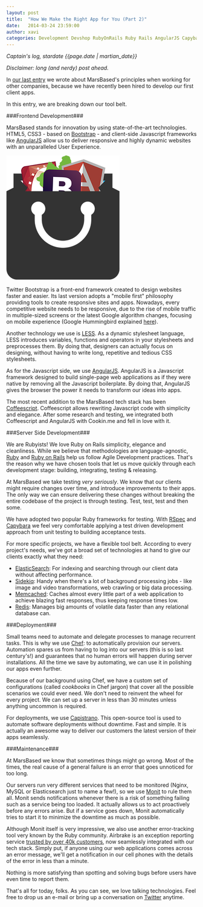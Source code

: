 ```yaml
---
layout: post
title:  "How We Make the Right App for You (Part 2)"
date:   2014-03-24 23:59:00
author: xavi
categories: Development Devshop RubyOnRails Ruby Rails AngularJS Capybara Airbrake Capistrano Chef HTML5 Chef
---
```


*Captain's log, stardate {{page.date | martian_date}}*

*Disclaimer: long (and nerdy) post ahead.*

In <a href="http://marsbased.com/blog/2014/03/04/how-we-make-the-right-app1" title="How We Make the Right App For You Pt.1" target="_blank">our last entry</a> we wrote about MarsBased's principles when working for other companies, because we have recently been hired to develop our first client apps. 

In this entry, we are breaking down our tool belt.

<!--more-->

###Frontend Development###

MarsBased stands for innovation by using state-of-the-art technologies. HTML5, CSS3 - based on <a href="http://getbootstrap.com/" title="Bootstrap" target="_blank">Bootstrap</a> - and client-side Javascript frameworks like <a href="http://angularjs.org/" title="AngularJS" target="_blank">AngularJS</a> allow us to deliver responsive and highly dynamic websites with an unparalleled User Experience.

<img src="/images/blog/post6.png" alt="The MarsBased Tech Stack" title="The MarsBased Tech Stack" class="img-right img-responsive" />

Twitter Bootstrap is a front-end framework created to design websites faster and easier. Its last version adopts a "mobile first" philosophy providing tools to create responsive sites and apps. Nowadays, every competitive website needs to be responsive, due to the rise of mobile traffic in multiple-sized screens or the latest Google algorithm changes, focusing on mobile experience (Google Hummingbird explained <a href="http://venturebeat.com/2013/10/02/things-not-strings-how-googles-new-hummingbird-algorithm-sets-the-stage-for-the-future-of-mobile-search/" title="Google Hummingbird" target="_blank">here</a>).

Another technology we use is <a href="http://www.lesscss.org/" title="LESS" target="_blank">LESS</a>. As a dynamic stylesheet language, LESS introduces variables, functions and operators in your stylesheets and preprocesses them. By doing that, designers can actually focus on designing, without having to write long, repetitive and tedious CSS stylesheets.

As for the Javascript side, we use <a href="http://angularjs.org/" title="AngularJS" target="_blank">AngularJS</a>. AngularJS is a Javascript framework designed to build single-page web applications as if they were native by removing all the Javascript boilerplate. By doing that, AngularJS gives the browser the power it needs to transform our ideas into apps.

The most recent addition to the MarsBased tech stack has been <a href="http://coffeescript.org/" title="Coffeescript" target="_blank">Coffeescript</a>. Coffeescript allows rewriting Javascript code with simplicity and elegance. After some research and testing, we integrated both Coffeescript and AngularJS with Cookin.me and fell in love with it.

###Server Side Development###

We are Rubyists! We love Ruby on Rails simplicity, elegance and cleanliness. While we believe that methodologies are language-agnostic, <a title="Ruby" href="https://www.ruby-lang.org/" target="_blank">Ruby</a> and <a title="Ruby on Rails" href="http://rubyonrails.org/" target="_blank">Ruby on Rails</a> help us follow Agile Development practices. That's the reason why we have chosen tools that let us move quickly through each development stage: building, integrating, testing & releasing.

At MarsBased we take testing *very seriously*. We know that our clients might require changes over time, and introduce improvements to their apps. The only way we can ensure delivering these changes without breaking the entire codebase of the project is through testing. Test, test, test and then some.

We have adopted two popular Ruby frameworks for testing. With <a title="RSpec" href="http://rspec.info" target="_blank">RSpec</a> and <a title="Capybara" href="https://github.com/jnicklas/capybara" target="_blank">Capybara</a> we feel very comfortable applying a test driven development approach from unit testing to building acceptance tests.

For more specific projects, we have a flexible tool belt. According to every project's needs, we've got a broad set of technologies at hand to give our clients exactly what they need:

* <a title="ElasticSearch" href="http://www.elasticsearch.org" target="_blank">ElasticSearch</a>: For indexing and searching through our client data without affecting performance.
* <a title="Sidekiq" href="http://sidekiq.org" target="_blank">Sidekiq</a>: Handy when there's a lot of background processing jobs - like image and video transformations, web crawling or big data processing.
* <a title="Memcached" href="http://memcached.org" target="_blank">Memcached</a>: Caches almost every little part of a web application to achieve blazing fast responses, thus keeping response times low.
* <a title="Redis" href="http://redis.io" target="_blank">Redis</a>: Manages big amounts of volatile data faster than any relational database can.

###Deployment###

Small teams need to automate and delegate processes to manage recurrent tasks. This is why we use <a title="Chef" href="http://www.getchef.com/" target="_blank">Chef</a>: to automatically provision our servers. Automation spares us from having to log into our servers (this is so last century's!) and guarantees that no human errors will happen during server installations. All the time we save by automating, we can use it in polishing our apps even further.

Because of our background using Chef, we have a custom set of configurations (called *cookbooks* in Chef jargon) that cover all the possible scenarios we could ever need. We don't need to reinvent the wheel for every project. We can set up a server in less than 30 minutes unless anything uncommon is required.

For deployments, we use <a title="Capistrano" href="https://github.com/capistrano/capistrano" target="_blank">Capistrano</a>. This open-source tool is used to automate software deployments without downtime. Fast and simple. It is actually an awesome way to deliver our customers the latest version of their apps seamlessly.

###Maintenance###

At MarsBased we know that sometimes things might go wrong. Most of the times, the real cause of a general failure is an error that goes unnoticed for too long.

Our servers run very different services that need to be monitored (Nginx, MySQL or Elasticsearch just to name a few!), so we use <a title="Monit" href="http://mmonit.com/monit/" target="_blank">Monit</a> to rule them all. Monit sends notifications whenever there is a risk of something failing such as a service being too loaded. It actually allows us to act proactively before any errors arise. But if a service goes down, Monit automatically tries to start it to minimize the downtime as much as possible.

Although Monit itself is very impressive, we also use another error-tracking tool very known by the Ruby community. Airbrake is an exception reporting service <a title="Airbrake" href="https://airbrake.io/" target="_blank">trusted by over 40k customers</a>, now seamlessly integrated with our tech stack. Simply put, if anyone using our web applications comes across an error message, we'll get a notification in our cell phones with the details of the error in less than a minute.

Nothing is more satisfying than spotting and solving bugs before users have even time to report them.

That's all for today, folks. As you can see, we love talking technologies. Feel free to drop us an e-mail or bring up a conversation on <a title="MarsBased Twitter Profile" href="http://twitter.com/MarsBased" target="_blank">Twitter</a> anytime.
